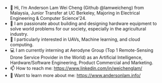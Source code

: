 - 👋 Hi, I’m Anderson Lam Wei Cheng (Github @lamweicheng) from Malaysia, Junior Transfer at UC Berkeley, Majoring in Electrical Engineering & Computer Science'24.
- 👀 I am passionate about building and designing hardware equipment to solve world problems for our society, especially in the agricultural industry. 
- 👀 I particularly interested in UAVs, Machine learning, and cloud computing.
- 💻 I am currently interning at Aerodyne Group (Top 1 Remote-Sensing Drone Service Provider in the World) as an Artificial Intelligence, Hardware/Software Engineering, Product Commercial and Marketing.
- 📫 How to reach me: https://www.linkedin.com/in/weichenglam/
- 📖 Want to learn more about me: https://www.andersonlam.info/

<!---
lamweicheng/lamweicheng is a ✨ special ✨ repository because its `README.md` (this file) appears on your GitHub profile.
You can click the Preview link to take a look at your changes.
--->
